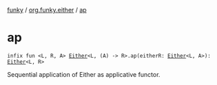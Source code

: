 [funky](../index.md) / [org.funky.either](index.md) / [ap](.)

# ap

`infix fun <L, R, A> `[`Either`](-either/index.md)`<L, (A) -> R>.ap(eitherR: `[`Either`](-either/index.md)`<L, A>): `[`Either`](-either/index.md)`<L, R>`

Sequential application of Either as applicative functor.

